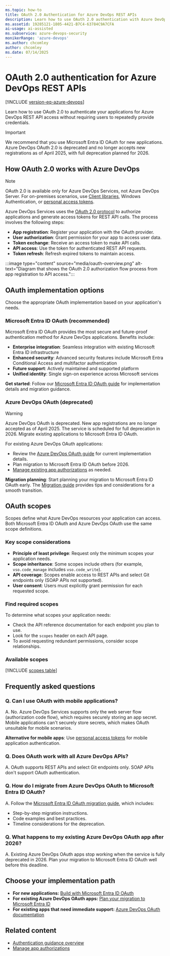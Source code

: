 ```yaml
---
ms.topic: how-to
title: OAuth 2.0 Authentication for Azure DevOps REST APIs
description: Learn how to use OAuth 2.0 authentication with Azure DevOps REST APIs, with Microsoft Entra ID as the recommended approach.
ms.assetid: 19285121-1805-4421-B7C4-63784C9A7CFA
ai-usage: ai-assisted
ms.subservice: azure-devops-security
monikerRange: 'azure-devops'
ms.author: chcomley
author: chcomley
ms.date: 07/14/2025
---
```


# OAuth 2.0 authentication for Azure DevOps REST APIs

[!INCLUDE [version-eq-azure-devops](../../../includes/version-eq-azure-devops.md)]

Learn how to use OAuth 2.0 to authenticate your applications for Azure DevOps REST API access without requiring users to repeatedly provide credentials.

> [!IMPORTANT]
> We recommend that you use Microsoft Entra ID OAuth for new applications. Azure DevOps OAuth 2.0 is deprecated and no longer accepts new registrations as of April 2025, with full deprecation planned for 2026.

## How OAuth 2.0 works with Azure DevOps

> [!NOTE]
> OAuth 2.0 is available only for Azure DevOps Services, not Azure DevOps Server. For on-premises scenarios, use [Client libraries](../../concepts/dotnet-client-libraries.md), Windows Authentication, or [personal access tokens](../../../organizations/accounts/use-personal-access-tokens-to-authenticate.md).

Azure DevOps Services uses the [OAuth 2.0 protocol](https://oauth.net/2/) to authorize applications and generate access tokens for REST API calls. The process involves the following steps:

- **App registration**: Register your application with the OAuth provider.
- **User authorization**: Grant permission for your app to access user data.
- **Token exchange**: Receive an access token to make API calls.
- **API access**: Use the token for authenticated REST API requests.
- **Token refresh**: Refresh expired tokens to maintain access.

:::image type="content" source="media/oauth-overview.png" alt-text="Diagram that shows the OAuth 2.0 authorization flow process from app registration to API access.":::

## OAuth implementation options

Choose the appropriate OAuth implementation based on your application's needs.

### Microsoft Entra ID OAuth (recommended)

Microsoft Entra ID OAuth provides the most secure and future-proof authentication method for Azure DevOps applications. Benefits include:

- **Enterprise integration**: Seamless integration with existing Microsoft Entra ID infrastructure
- **Enhanced security**: Advanced security features include Microsoft Entra Conditional Access and multifactor authentication
- **Future support**: Actively maintained and supported platform
- **Unified identity**: Single sign-on experience across Microsoft services

**Get started**: Follow our [Microsoft Entra ID OAuth guide](entra-oauth.md) for implementation details and migration guidance.

### Azure DevOps OAuth (deprecated)

> [!WARNING]
> Azure DevOps OAuth is deprecated. New app registrations are no longer accepted as of April 2025. The service is scheduled for full deprecation in 2026. Migrate existing applications to Microsoft Entra ID OAuth.

For existing Azure DevOps OAuth applications:

- Review the [Azure DevOps OAuth guide](./azure-devops-oauth.md) for current implementation details.
- Plan migration to Microsoft Entra ID OAuth before 2026.
- [Manage existing app authorizations](../../../organizations/settings/manage-authorizations.md) as needed.

**Migration planning**: Start planning your migration to Microsoft Entra ID OAuth early. The [Migration guide](entra-oauth.md) provides tips and considerations for a smooth transition.

## OAuth scopes

Scopes define what Azure DevOps resources your application can access. Both Microsoft Entra ID OAuth and Azure DevOps OAuth use the same scope definitions.

### Key scope considerations

- **Principle of least privilege**: Request only the minimum scopes your application needs.
- **Scope inheritance**: Some scopes include others (for example, `vso.code_manage` includes `vso.code_write`).
- **API coverage**: Scopes enable access to REST APIs and select Git endpoints only (SOAP APIs not supported).
- **User consent**: Users must explicitly grant permission for each requested scope.

### Find required scopes

To determine what scopes your application needs:

- Check the API reference documentation for each endpoint you plan to use.
- Look for the `scopes` header on each API page.
- To avoid requesting redundant permissions, consider scope relationships.

### Available scopes

[!INCLUDE [scopes table](../../includes/scopes.md)]

## Frequently asked questions

### Q. Can I use OAuth with mobile applications?

A. No. Azure DevOps Services supports only the web server flow (authorization code flow), which requires securely storing an app secret. Mobile applications can't securely store secrets, which makes OAuth unsuitable for mobile scenarios.

**Alternative for mobile apps**: Use [personal access tokens](../../../organizations/accounts/use-personal-access-tokens-to-authenticate.md) for mobile application authentication.

### Q. Does OAuth work with all Azure DevOps APIs?

A. OAuth supports REST APIs and select Git endpoints only. SOAP APIs don't support OAuth authentication.

### Q. How do I migrate from Azure DevOps OAuth to Microsoft Entra ID OAuth?

A. Follow the [Microsoft Entra ID OAuth migration guide](entra-oauth.md), which includes:

- Step-by-step migration instructions.
- Code examples and best practices.
- Timeline considerations for the deprecation.

### Q. What happens to my existing Azure DevOps OAuth app after 2026?

A. Existing Azure DevOps OAuth apps stop working when the service is fully deprecated in 2026. Plan your migration to Microsoft Entra ID OAuth well before this deadline.

## Choose your implementation path

- **For new applications:** [Build with Microsoft Entra ID OAuth](entra-oauth.md)
- **For existing Azure DevOps OAuth apps:** [Plan your migration to Microsoft Entra ID](entra-oauth.md)
- **For existing apps that need immediate support:** [Azure DevOps OAuth documentation](azure-devops-oauth.md)

## Related content

- [Authentication guidance overview](authentication-guidance.md)
- [Manage app authorizations](../../../organizations/settings/manage-authorizations.md)
